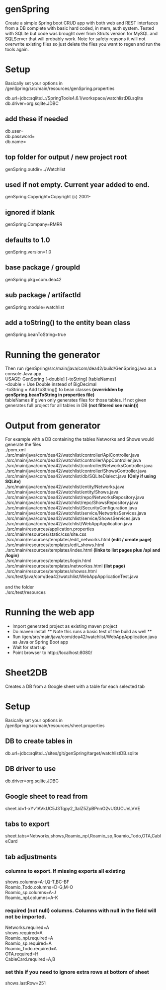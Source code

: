 # genSpring
Create a simple Spring boot CRUD app with both web and REST interfaces from a DB complete with basic hard coded, in mem, auth system.
Tested with SQLite but code was brought over from Struts version for MySQL and SQLServer that will probably work.
Note for safety reasons it will not overwrite existing files so just delete the files you want to regen and run the tools again.

# Setup
Basically set your options in /genSpring/src/main/resources/genSpring.properties 

db.url=jdbc:sqlite:L:/SpringTools4.6.1/workspace/watchlistDB.sqlite <br>
db.driver=org.sqlite.JDBC <br>
## add these if needed
db.user= <br>
db.password= <br>
db.name= <br>
 
 
## top folder for output / new project root 
genSpring.outdir=../Watchlist 
## used if not empty. Current year added to end.
genSpring.Copyright=Copyright (c) 2001- 
## ignored if blank
genSpring.Company=RMRR 
## defaults to 1.0
genSpring.version=1.0 
## base package / groupId
genSpring.pkg=com.dea42 
## sub package / artifactId
genSpring.module=watchlist 
## add a toString() to the entity bean class
genSpring.beanToString=true 


# Running the generator
Then run /genSpring/src/main/java/com/dea42/build/GenSpring.java as a console Java app. <br>
USAGE: GenSpring [-double] [-toString] [tableNames] <br>
-double = Use Double instead of BigDecimal <br>
-toString = Add toString() to bean classes **(overridden by genSpring.beanToString in properties file)** <br>
tableNames if given only generates files for those tables. If not given generates full project for all tables in DB **(not filtered see main())** <br>

# Output from generator
For example with a DB containing the tables Networks and Shows would generate the files <br>
./pom.xml <br>
./src/main/java/com/dea42/watchlist/controller/ApiController.java <br>
./src/main/java/com/dea42/watchlist/controller/AppController.java <br>
./src/main/java/com/dea42/watchlist/controller/NetworksController.java <br>
./src/main/java/com/dea42/watchlist/controller/ShowsController.java <br>
./src/main/java/com/dea42/watchlist/db/SQLiteDialect.java **(Only if using SQLite)**<br>
./src/main/java/com/dea42/watchlist/entity/Networks.java <br>
./src/main/java/com/dea42/watchlist/entity/Shows.java <br>
./src/main/java/com/dea42/watchlist/repo/NetworksRepository.java <br>
./src/main/java/com/dea42/watchlist/repo/ShowsRepository.java <br>
./src/main/java/com/dea42/watchlist/SecurityConfiguration.java <br>
./src/main/java/com/dea42/watchlist/service/NetworksServices.java <br>
./src/main/java/com/dea42/watchlist/service/ShowsServices.java <br>
./src/main/java/com/dea42/watchlist/WebAppApplication.java <br>
./src/main/resources/application.properties <br>
./src/main/resources/static/css/site.css <br>
./src/main/resources/templates/edit_networks.html **(edit / create page)** <br>
./src/main/resources/templates/edit_shows.html <br>
./src/main/resources/templates/index.html **(links to list pages plus /api and /login)** <br>
./src/main/resources/templates/login.html <br>
./src/main/resources/templates/networkss.html **(list page)** <br>
./src/main/resources/templates/showss.html <br>
./src/test/java/com/dea42/watchlist/WebAppApplicationTest.java <br>
 <br>
and the folder <br>
./src/test/resources <br>
 
# Running the web app
- Import generated project as existing maven project
- Do maven install ** Note this runs a basic test of the build as well **
- Run /gen/src/main/java/com/dea42/watchlist/WebAppApplication.java as Java or Spring Boot app
- Wait for start up
- Point browser to  http://localhost:8080/

# Sheet2DB
Creates a DB from a Google sheet with a table for each selected tab <br>
 
# Setup
Basically set your options in /genSpring/src/main/resources/sheet.properties <br>
 
## DB to create tables in
db.url=jdbc:sqlite:L:/sites/git/genSpring/target/watchlistDB.sqlite 
## DB driver to use
db.driver=org.sqlite.JDBC 

## Google sheet to read from
sheet.id=1-xYv1AVkUC5J3Tqpy2_3alZ5ZpBPnnO2vUGUCUeLVVE 
## tabs to export
sheet.tabs=Networks,shows,Roamio_npl,Roamio_sp,Roamio_Todo,OTA,CableCard 
 
## tab adjustments
### columns to export. If missing exports all existing
shows.columns=A-I,Q-T,BC-BF <br>
Roamio_Todo.columns=D-G,M-O <br>
Roamio_sp.columns=A-J <br>
Roamio_npl.columns=A-K <br>

### required (not null) columns. Columns with null in the field will not be imported.
Networks.required=A <br>
shows.required=A <br>
Roamio_npl.required=A <br>
Roamio_sp.required=A <br>
Roamio_Todo.required=A <br>
OTA.required=H <br>
CableCard.required=A,B <br>

### set this if you need to ignore extra rows at bottom of sheet
shows.lastRow=251 <br>

